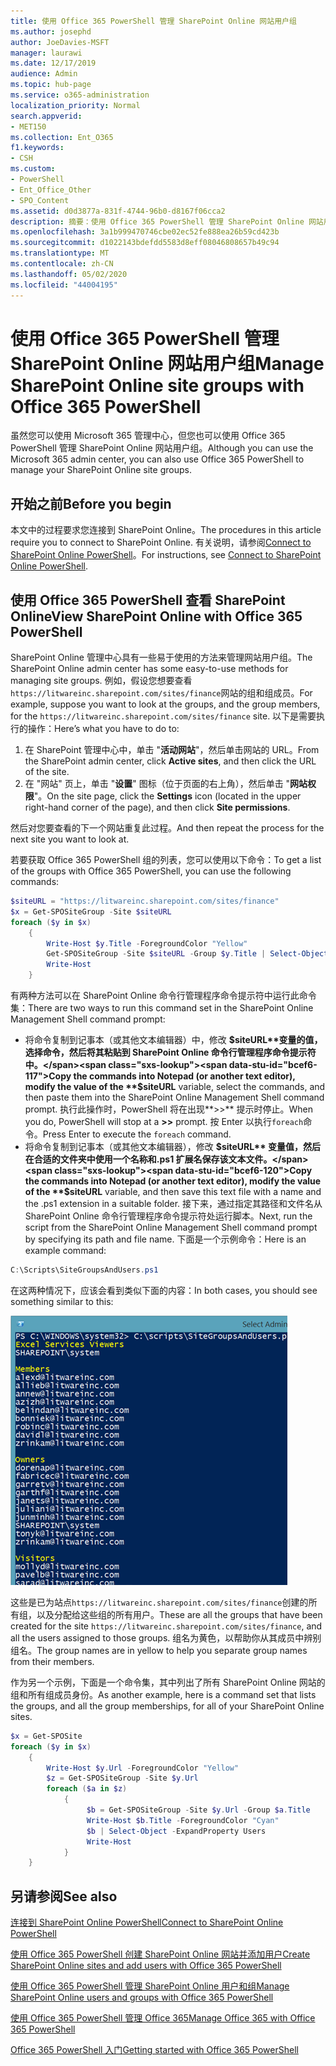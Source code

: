 ```yaml
---
title: 使用 Office 365 PowerShell 管理 SharePoint Online 网站用户组
ms.author: josephd
author: JoeDavies-MSFT
manager: laurawi
ms.date: 12/17/2019
audience: Admin
ms.topic: hub-page
ms.service: o365-administration
localization_priority: Normal
search.appverid:
- MET150
ms.collection: Ent_O365
f1.keywords:
- CSH
ms.custom:
- PowerShell
- Ent_Office_Other
- SPO_Content
ms.assetid: d0d3877a-831f-4744-96b0-d8167f06cca2
description: 摘要：使用 Office 365 PowerShell 管理 SharePoint Online 网站用户组。
ms.openlocfilehash: 3a1b999470746cbe02ec52fe888ea26b59cd423b
ms.sourcegitcommit: d1022143bdefdd5583d8eff08046808657b49c94
ms.translationtype: MT
ms.contentlocale: zh-CN
ms.lasthandoff: 05/02/2020
ms.locfileid: "44004195"
---
```

# <a name="manage-sharepoint-online-site-groups-with-office-365-powershell"></a><span data-ttu-id="bcef6-103">使用 Office 365 PowerShell 管理 SharePoint Online 网站用户组</span><span class="sxs-lookup"><span data-stu-id="bcef6-103">Manage SharePoint Online site groups with Office 365 PowerShell</span></span>

<span data-ttu-id="bcef6-104">虽然您可以使用 Microsoft 365 管理中心，但您也可以使用 Office 365 PowerShell 管理 SharePoint Online 网站用户组。</span><span class="sxs-lookup"><span data-stu-id="bcef6-104">Although you can use the Microsoft 365 admin center, you can also use Office 365 PowerShell to manage your SharePoint Online site groups.</span></span>

## <a name="before-you-begin"></a><span data-ttu-id="bcef6-105">开始之前</span><span class="sxs-lookup"><span data-stu-id="bcef6-105">Before you begin</span></span>

<span data-ttu-id="bcef6-106">本文中的过程要求您连接到 SharePoint Online。</span><span class="sxs-lookup"><span data-stu-id="bcef6-106">The procedures in this article require you to connect to SharePoint Online.</span></span> <span data-ttu-id="bcef6-107">有关说明，请参阅[Connect to SharePoint Online PowerShell](https://docs.microsoft.com/powershell/sharepoint/sharepoint-online/connect-sharepoint-online?view=sharepoint-ps)。</span><span class="sxs-lookup"><span data-stu-id="bcef6-107">For instructions, see [Connect to SharePoint Online PowerShell](https://docs.microsoft.com/powershell/sharepoint/sharepoint-online/connect-sharepoint-online?view=sharepoint-ps).</span></span>

## <a name="view-sharepoint-online-with-office-365-powershell"></a><span data-ttu-id="bcef6-108">使用 Office 365 PowerShell 查看 SharePoint Online</span><span class="sxs-lookup"><span data-stu-id="bcef6-108">View SharePoint Online with Office 365 PowerShell</span></span>

<span data-ttu-id="bcef6-109">SharePoint Online 管理中心具有一些易于使用的方法来管理网站用户组。</span><span class="sxs-lookup"><span data-stu-id="bcef6-109">The SharePoint Online admin center has some easy-to-use methods for managing site groups.</span></span> <span data-ttu-id="bcef6-110">例如，假设您想要查看`https://litwareinc.sharepoint.com/sites/finance`网站的组和组成员。</span><span class="sxs-lookup"><span data-stu-id="bcef6-110">For example, suppose you want to look at the groups, and the group members, for the `https://litwareinc.sharepoint.com/sites/finance` site.</span></span> <span data-ttu-id="bcef6-111">以下是需要执行的操作：</span><span class="sxs-lookup"><span data-stu-id="bcef6-111">Here’s what you have to do to:</span></span>

1. <span data-ttu-id="bcef6-112">在 SharePoint 管理中心中，单击 "**活动网站**"，然后单击网站的 URL。</span><span class="sxs-lookup"><span data-stu-id="bcef6-112">From the SharePoint admin center, click **Active sites**, and then click the URL of the site.</span></span>
2. <span data-ttu-id="bcef6-113">在 "网站" 页上，单击 "**设置**" 图标（位于页面的右上角），然后单击 "**网站权限**"。</span><span class="sxs-lookup"><span data-stu-id="bcef6-113">On the site page, click the **Settings** icon (located in the upper right-hand corner of the page), and then click **Site permissions**.</span></span>

<span data-ttu-id="bcef6-114">然后对您要查看的下一个网站重复此过程。</span><span class="sxs-lookup"><span data-stu-id="bcef6-114">And then repeat the process for the next site you want to look at.</span></span>

<span data-ttu-id="bcef6-115">若要获取 Office 365 PowerShell 组的列表，您可以使用以下命令：</span><span class="sxs-lookup"><span data-stu-id="bcef6-115">To get a list of the groups with Office 365 PowerShell, you can use the following commands:</span></span>

```powershell
$siteURL = "https://litwareinc.sharepoint.com/sites/finance"
$x = Get-SPOSiteGroup -Site $siteURL
foreach ($y in $x)
    {
        Write-Host $y.Title -ForegroundColor "Yellow"
        Get-SPOSiteGroup -Site $siteURL -Group $y.Title | Select-Object -ExpandProperty Users
        Write-Host
    }
```

<span data-ttu-id="bcef6-116">有两种方法可以在 SharePoint Online 命令行管理程序命令提示符中运行此命令集：</span><span class="sxs-lookup"><span data-stu-id="bcef6-116">There are two ways to run this command set in the SharePoint Online Management Shell command prompt:</span></span>

- <span data-ttu-id="bcef6-117">将命令复制到记事本（或其他文本编辑器）中，修改 **$siteURL**变量的值，选择命令，然后将其粘贴到 SharePoint Online 命令行管理程序命令提示符中。</span><span class="sxs-lookup"><span data-stu-id="bcef6-117">Copy the commands into Notepad (or another text editor), modify the value of the **$siteURL** variable, select the commands, and then paste them into the SharePoint Online Management Shell command prompt.</span></span> <span data-ttu-id="bcef6-118">执行此操作时，PowerShell 将在出现**>>** 提示时停止。</span><span class="sxs-lookup"><span data-stu-id="bcef6-118">When you do, PowerShell will stop at a **>>** prompt.</span></span> <span data-ttu-id="bcef6-119">按 Enter 以执行`foreach`命令。</span><span class="sxs-lookup"><span data-stu-id="bcef6-119">Press Enter to execute the `foreach` command.</span></span><br/>
- <span data-ttu-id="bcef6-120">将命令复制到记事本（或其他文本编辑器），修改 **$siteURL** 变量值，然后在合适的文件夹中使用一个名称和.ps1 扩展名保存该文本文件。</span><span class="sxs-lookup"><span data-stu-id="bcef6-120">Copy the commands into Notepad (or another text editor), modify the value of the **$siteURL** variable, and then save this text file with a name and the .ps1 extension in a suitable folder.</span></span> <span data-ttu-id="bcef6-121">接下来，通过指定其路径和文件名从 SharePoint Online 命令行管理程序命令提示符处运行脚本。</span><span class="sxs-lookup"><span data-stu-id="bcef6-121">Next, run the script from the SharePoint Online Management Shell command prompt by specifying its path and file name.</span></span> <span data-ttu-id="bcef6-122">下面是一个示例命令：</span><span class="sxs-lookup"><span data-stu-id="bcef6-122">Here is an example command:</span></span>

```powershell
C:\Scripts\SiteGroupsAndUsers.ps1
```

<span data-ttu-id="bcef6-123">在这两种情况下，应该会看到类似下面的内容：</span><span class="sxs-lookup"><span data-stu-id="bcef6-123">In both cases, you should see something similar to this:</span></span>

![SharePoint Online 网站用户组](media/SPO-site-groups.png)

<span data-ttu-id="bcef6-125">这些是已为站点`https://litwareinc.sharepoint.com/sites/finance`创建的所有组，以及分配给这些组的所有用户。</span><span class="sxs-lookup"><span data-stu-id="bcef6-125">These are all the groups that have been created for the site `https://litwareinc.sharepoint.com/sites/finance`, and all the users assigned to those groups.</span></span> <span data-ttu-id="bcef6-126">组名为黄色，以帮助你从其成员中辨别组名。</span><span class="sxs-lookup"><span data-stu-id="bcef6-126">The group names are in yellow to help you separate group names from their members.</span></span>

<span data-ttu-id="bcef6-127">作为另一个示例，下面是一个命令集，其中列出了所有 SharePoint Online 网站的组和所有组成员身份。</span><span class="sxs-lookup"><span data-stu-id="bcef6-127">As another example, here is a command set that lists the groups, and all the group memberships, for all of your SharePoint Online sites.</span></span>

```powershell
$x = Get-SPOSite
foreach ($y in $x)
    {
        Write-Host $y.Url -ForegroundColor "Yellow"
        $z = Get-SPOSiteGroup -Site $y.Url
        foreach ($a in $z)
            {
                 $b = Get-SPOSiteGroup -Site $y.Url -Group $a.Title 
                 Write-Host $b.Title -ForegroundColor "Cyan"
                 $b | Select-Object -ExpandProperty Users
                 Write-Host
            }
    }
```
    
## <a name="see-also"></a><span data-ttu-id="bcef6-128">另请参阅</span><span class="sxs-lookup"><span data-stu-id="bcef6-128">See also</span></span>

[<span data-ttu-id="bcef6-129">连接到 SharePoint Online PowerShell</span><span class="sxs-lookup"><span data-stu-id="bcef6-129">Connect to SharePoint Online PowerShell</span></span>](https://docs.microsoft.com/powershell/sharepoint/sharepoint-online/connect-sharepoint-online?view=sharepoint-ps)

[<span data-ttu-id="bcef6-130">使用 Office 365 PowerShell 创建 SharePoint Online 网站并添加用户</span><span class="sxs-lookup"><span data-stu-id="bcef6-130">Create SharePoint Online sites and add users with Office 365 PowerShell</span></span>](create-sharepoint-sites-and-add-users-with-powershell.md)

[<span data-ttu-id="bcef6-131">使用 Office 365 PowerShell 管理 SharePoint Online 用户和组</span><span class="sxs-lookup"><span data-stu-id="bcef6-131">Manage SharePoint Online users and groups with Office 365 PowerShell</span></span>](manage-sharepoint-users-and-groups-with-powershell.md)

[<span data-ttu-id="bcef6-132">使用 Office 365 PowerShell 管理 Office 365</span><span class="sxs-lookup"><span data-stu-id="bcef6-132">Manage Office 365 with Office 365 PowerShell</span></span>](manage-office-365-with-office-365-powershell.md)
  
[<span data-ttu-id="bcef6-133">Office 365 PowerShell 入门</span><span class="sxs-lookup"><span data-stu-id="bcef6-133">Getting started with Office 365 PowerShell</span></span>](getting-started-with-office-365-powershell.md)

